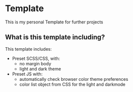 # Template
This is my personal Template for further projects

## What is this template including?
This template includes:
 - Preset SCSS/CSS, with:
    - no margin body
    - light and dark theme
 - Preset JS with: 
    - automatically check browser color theme preferences
    - color list object from CSS for the light and darkmode
